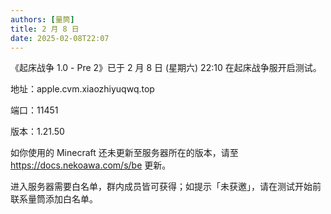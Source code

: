 ```yaml
---
authors: [量筒]
title: 2 月 8 日
date: 2025-02-08T22:07
---
```


《起床战争 1.0 - Pre 2》已于 2 月 8 日 (星期六) 22:10 在起床战争服开启测试。

地址：apple.cvm.xiaozhiyuqwq.top

端口：11451

版本：1.21.50

如你使用的 Minecraft 还未更新至服务器所在的版本，请至 https://docs.nekoawa.com/s/be 更新。

进入服务器需要白名单，群内成员皆可获得；如提示「未获邀」，请在测试开始前联系量筒添加白名单。
